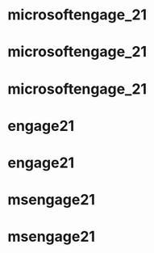 # microsoftengage_21
# microsoftengage_21
# microsoftengage_21
# engage21
# engage21
# msengage21
# msengage21
